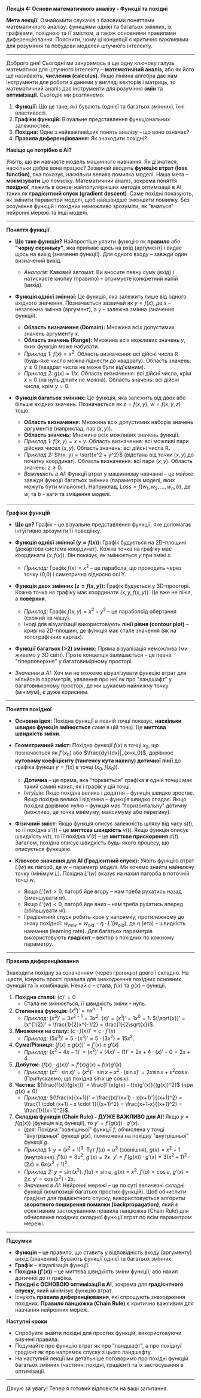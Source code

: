 **Лекція 4: Основи математичного аналізу - Функції та похідні**

**Мета лекції:** Ознайомити слухачів з базовими поняттями математичного аналізу: функціями однієї та багатьох змінних, їх графіками, похідною та її змістом, а також основними правилами диференціювання. Пояснити, чому ці концепції є критично важливими для розуміння та побудови моделей штучного інтелекту.

---

Доброго дня! Сьогодні ми зануримось в ще одну ключову галузь математики для штучного інтелекту – **математичний аналіз**, або як його ще називають, **числення (calculus)**. Якщо лінійна алгебра дає нам інструменти для роботи з даними у вигляді векторів і матриць, то математичний аналіз дає інструменти для розуміння **змін** та **оптимізації**. Сьогодні ми розглянемо:

1.  **Функції:** Що це таке, які бувають (однієї та багатьох змінних), їхні властивості.
2.  **Графіки функцій:** Візуальне представлення функціональних залежностей.
3.  **Похідна:** Одне з найважливіших понять аналізу – що воно означає?
4.  **Правила диференціювання:** Як знаходити похідні?

**Навіщо це потрібно в AI?**

Уявіть, що ви навчаєте модель машинного навчання. Як дізнатися, наскільки добре вона працює? Зазвичай вводять **функцію втрат (loss function)**, яка показує, наскільки велика помилка моделі. Наша мета – **мінімізувати** цю помилку. Математичний аналіз, зокрема поняття **похідної**, лежить в основі найпопулярніших методів оптимізації в AI, таких як **градієнтний спуск (gradient descent)**. Саме похідні показують, як змінити параметри моделі, щоб найшвидше зменшити помилку. Без розуміння функцій і похідних неможливо зрозуміти, як "вчаться" нейронні мережі та інші моделі.

---

**Поняття функції**

* **Що таке функція?**
    Найпростіше уявити функцію як **правило** або **"чорну скриньку"**, яка приймає щось на вхід (аргумент) і видає щось на вихід (значення функції). Для одного входу – завжди один визначений вихід.
    * *Аналогія:* Кавовий автомат. Ви вносите певну суму (вхід) і натискаєте кнопку (правило) – отримуєте конкретний напій (вихід).

* **Функція однієї змінної:**
    Це функція, яка залежить лише від одного вхідного значення. Позначається зазвичай як $y = f(x)$, де $x$ – незалежна змінна (аргумент), а $y$ – залежна змінна (значення функції).
    * **Область визначення (Domain):** Множина всіх допустимих значень аргументу $x$.
    * **Область значень (Range):** Множина всіх можливих значень $y$, яких функція може набувати.
    * *Приклад 1:* $f(x) = x^2$.
        Область визначення: всі дійсні числа $\mathbb{R}$ (будь-яке число можна піднести до квадрату).
        Область значень: $y \ge 0$ (квадрат числа не може бути від'ємним).
    * *Приклад 2:* $g(x) = 1/x$.
        Область визначення: всі дійсні числа, крім $x=0$ (на нуль ділити не можна).
        Область значень: всі дійсні числа, крім $y=0$.

* **Функція багатьох змінних:**
    Це функція, яка залежить від двох або більше вхідних значень. Позначається як $z = f(x, y)$, $w = f(x, y, z)$ тощо.
    * **Область визначення:** Множина всіх допустимих наборів значень аргументів (наприклад, пар $(x, y)$).
    * **Область значень:** Множина всіх можливих значень функції.
    * *Приклад 1:* $f(x, y) = x + y$.
        Область визначення: всі можливі пари дійсних чисел $(x, y)$.
        Область значень: всі дійсні числа $\mathbb{R}$.
    * *Приклад 2:* $h(x, y) = \sqrt{x^2 + y^2}$ (відстань від точки $(x, y)$ до початку координат).
        Область визначення: всі пари $(x, y)$.
        Область значень: $z \ge 0$.
    * *Важливість в AI:* Функції втрат у машинному навчанні – це майже завжди функції багатьох змінних (параметрів моделі, яких можуть бути мільйони!). Наприклад, $Loss = f(w_1, w_2, ..., w_n, b)$, де $w_i$ та $b$ - ваги та зміщення моделі.

---

**Графіки функцій**

* **Що це?** Графік – це візуальне представлення функції, яке допомагає інтуїтивно зрозуміти її поведінку.
* **Функція однієї змінної ($y=f(x)$):**
    Графік будується на 2D-площині (декартова система координат). Кожна точка на графіку має координати $(x, f(x))$. Він показує, як змінюється $y$ при зміні $x$.
    * *Приклад:* Графік $f(x) = x^2$ – це парабола, що проходить через точку (0,0) і симетрична відносно осі Y.

* **Функція двох змінних ($z=f(x, y)$):**
    Графік будується у 3D-просторі. Кожна точка на графіку має координати $(x, y, f(x, y))$. Це вже не лінія, а **поверхня**.
    * *Приклад:* Графік $f(x, y) = x^2 + y^2$ – це параболоїд обертання (схожий на чашу).
    * Іноді для візуалізації використовують **лінії рівня (contour plot)** – криві на 2D-площині, де функція має стале значення (як на топографічних картах).
* **Функції багатьох (>2) змінних:**
    Пряма візуалізація неможлива (ми живемо у 3D світі). Проте концепція залишається – це певна "гіперповерхня" у багатовимірному просторі.
* *Значення в AI:* Хоч ми не можемо візуалізувати функцію втрат для мільйонів параметрів, уявлення про неї як про "ландшафт" у багатовимірному просторі, де ми шукаємо найнижчу точку (мінімум), є дуже корисним.

---

**Поняття похідної**

* **Основна ідея:** Похідна функції в певній точці показує, **наскільки швидко функція змінюється** саме в цій точці. Це **миттєва швидкість зміни**.

* **Геометричний зміст:**
    Похідна функції $f(x)$ в точці $x_0$, що позначається як $f'(x_0)$ або $\frac{dy}{dx}|_{x=x_0}$, дорівнює **кутовому коефіцієнту (тангенсу кута нахилу) дотичної лінії** до графіка функції $y=f(x)$ в точці $(x_0, f(x_0))$.
    * **Дотична** – це пряма, яка "торкається" графіка в одній точці і має такий самий нахил, як і графік у цій точці.
    * *Інтуїція:* Якщо похідна велика і додатня – функція швидко зростає. Якщо похідна велика і від'ємна – функція швидко спадає. Якщо похідна дорівнює нулю – функція має "горизонтальну" дотичну (можливо, це точка мінімуму, максимуму або перегину).

* **Фізичний зміст:**
    Якщо функція описує залежність шляху від часу $s(t)$, то її похідна $s'(t)$ – це **миттєва швидкість** $v(t)$. Якщо функція описує швидкість $v(t)$, то її похідна $v'(t)$ – це **миттєве прискорення** $a(t)$. Загалом, похідна описує швидкість будь-якого процесу, що описується функцією.

* **Ключове значення для AI (Градієнтний спуск):**
    Уявіть функцію втрат $L(w)$ як пагорб, де $w$ – параметр моделі. Ми хочемо знайти найнижчу точку (мінімум $L$). Похідна $L'(w)$ вказує на нахил пагорба в поточній точці $w$.
    * Якщо $L'(w) > 0$, пагорб йде вгору – нам треба рухатись назад (зменшувати $w$).
    * Якщо $L'(w) < 0$, пагорб йде вниз – нам треба рухатись вперед (збільшувати $w$).
    * Градієнтний спуск робить крок у напрямку, протилежному до знаку похідної: $w_{new} = w_{old} - \eta \cdot L'(w_{old})$, де $\eta$ (ета) – швидкість навчання (learning rate). Для багатьох параметрів використовують **градієнт** – вектор з похідних по кожному параметру.

---

**Правила диференціювання**

Знаходити похідну за означенням (через границю) довго і складно. На щастя, існують прості правила для знаходження похідних основних функцій та їх комбінацій. Нехай $c$ – стала, $f(x)$ та $g(x)$ – функції.

1.  **Похідна сталої:** $(c)' = 0$
    * Стала не змінюється, її швидкість зміни – нуль.
2.  **Степенева функція:** $(x^n)' = n x^{n-1}$
    * *Приклад:* $(x^3)' = 3x^{3-1} = 3x^2$. $(x)' = (x^1)' = 1x^0 = 1$. $(\sqrt{x})' = (x^{1/2})' = \frac{1}{2}x^{-1/2} = \frac{1}{2\sqrt{x}}$.
3.  **Множення на сталу:** $(c \cdot f(x))' = c \cdot f'(x)$
    * *Приклад:* $(5x^3)' = 5 \cdot (x^3)' = 5 \cdot (3x^2) = 15x^2$.
4.  **Сума/Різниця:** $(f(x) \pm g(x))' = f'(x) \pm g'(x)$
    * *Приклад:* $(x^2 + 4x - 1)' = (x^2)' + (4x)' - (1)' = 2x + 4 \cdot (x)' - 0 = 2x + 4$.
5.  **Добуток:** $(f(x) \cdot g(x))' = f'(x)g(x) + f(x)g'(x)$
    * *Приклад:* $(x^2 \cdot \sin x)' = (x^2)' \cdot \sin x + x^2 \cdot (\sin x)' = 2x \sin x + x^2 \cos x$. (Припускаємо, що похідна $\sin x$ це $\cos x$).
6.  **Частка:** $(\frac{f(x)}{g(x)})' = \frac{f'(x)g(x) - f(x)g'(x)}{(g(x))^2}$ (при $g(x) \neq 0$)
    * *Приклад:* $(\frac{x}{x+1})' = \frac{(x)'(x+1) - x(x+1)'}{(x+1)^2} = \frac{1 \cdot (x+1) - x \cdot 1}{(x+1)^2} = \frac{x+1-x}{(x+1)^2} = \frac{1}{(x+1)^2}$.
7.  **Складна функція (Chain Rule) – ДУЖЕ ВАЖЛИВО для AI!**
    Якщо $y = f(g(x))$ (функція від функції), то $y' = f'(g(x)) \cdot g'(x)$.
    * *Ідея:* Похідна "зовнішньої" функції $f$, обчислена у точці "внутрішньої" функції $g(x)$, помножена на похідну "внутрішньої" функції $g$.
    * *Приклад 1:* $y = (x^2+1)^3$. Тут $f(u)=u^3$ (зовнішня), $g(x)=x^2+1$ (внутрішня).
        $f'(u) = 3u^2$, $g'(x) = 2x$.
        $y' = f'(g(x)) \cdot g'(x) = 3(x^2+1)^2 \cdot (2x) = 6x(x^2+1)^2$.
    * *Приклад 2:* $y = \sin(x^2)$. $f(u)=\sin u$, $g(x)=x^2$. $f'(u)=\cos u$, $g'(x)=2x$.
        $y' = \cos(x^2) \cdot 2x$.
    * *Значення в AI:* Нейронні мережі – це по суті величезні складні функції (композиції багатьох простих функцій). Щоб обчислити градієнт для градієнтного спуску, використовується алгоритм **зворотного поширення помилки (backpropagation)**, який є ефективним застосуванням правила ланцюжка (Chain Rule) для обчислення похідних складної функції втрат по всім параметрам мережі.

---

**Підсумки**

* **Функція** – це правило, що ставить у відповідність входу (аргументу) вихід (значення). Бувають функції однієї та багатьох змінних.
* **Графік** – візуалізація функції.
* **Похідна ($f'(x)$)** – це миттєва швидкість зміни функції, або нахил дотичної до її графіка.
* **Похідні є ОСНОВОЮ оптимізації в AI**, зокрема для **градієнтного спуску**, який мінімізує функцію втрат.
* Існують **правила диференціювання**, які спрощують знаходження похідних. **Правило ланцюжка (Chain Rule)** є критично важливим для навчання нейронних мереж.

**Наступні кроки**

* Спробуйте знайти похідні для простих функцій, використовуючи вивчені правила.
* Подумайте про функцію втрат як про "ландшафт", а про похідну/градієнт як про напрямок спуску з цього ландшафту.
* На наступній лекції ми детальніше поговоримо про похідні функцій багатьох змінних (частинні похідні, градієнт) та їх застосування в оптимізації.

---

Дякую за увагу! Тепер я готовий відповісти на ваші запитання.